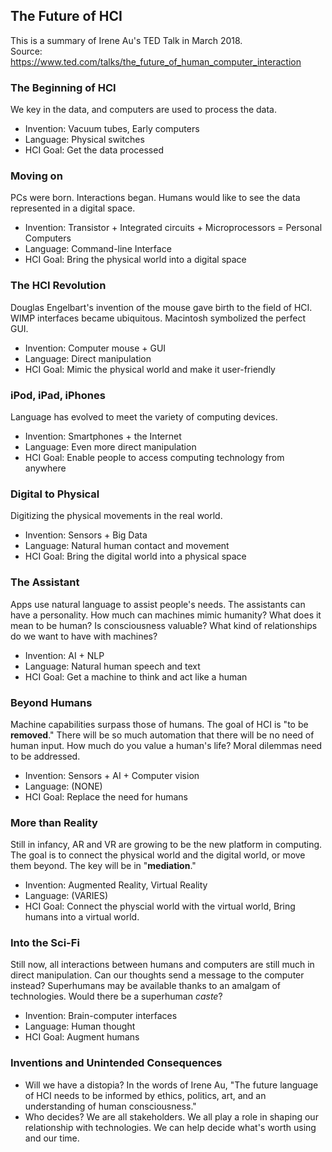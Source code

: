 The Future of HCI 
---
This is a summary of Irene Au's TED Talk in March 2018. <br> Source: https://www.ted.com/talks/the_future_of_human_computer_interaction

### The Beginning of HCI
We key in the data, and computers are used to process the data.
- Invention: Vacuum tubes, Early computers
- Language: Physical switches
- HCI Goal: Get the data processed

### Moving on
PCs were born. Interactions began. Humans would like to see the data represented in a digital space.
- Invention: Transistor + Integrated circuits + Microprocessors = Personal Computers
- Language: Command-line Interface
- HCI Goal: Bring the physical world into a digital space

### The HCI Revolution
Douglas Engelbart's invention of the mouse gave birth to the field of HCI.
WIMP interfaces became ubiquitous. Macintosh symbolized the perfect GUI.
- Invention: Computer mouse + GUI
- Language: Direct manipulation
- HCI Goal: Mimic the physical world and make it user-friendly

### iPod, iPad, iPhones
Language has evolved to meet the variety of computing devices.
- Invention: Smartphones + the Internet
- Language: Even more direct manipulation
- HCI Goal: Enable people to access computing technology from anywhere

### Digital to Physical
Digitizing the physical movements in the real world.
- Invention: Sensors + Big Data
- Language: Natural human contact and movement
- HCI Goal: Bring the digital world into a physical space

### The Assistant 
Apps use natural language to assist people's needs.
The assistants can have a personality. How much can machines mimic humanity? What does it mean to be human? 
Is consciousness valuable? What kind of relationships do we want to have with machines?
- Invention: AI + NLP
- Language: Natural human speech and text
- HCI Goal: Get a machine to think and act like a human

### Beyond Humans 
Machine capabilities surpass those of humans. The goal of HCI is "to be __removed__." 
There will be so much automation that there will be no need of human input.
How much do you value a human's life? Moral dilemmas need to be addressed.
- Invention: Sensors + AI + Computer vision
- Language: (NONE)
- HCI Goal: Replace the need for humans

### More than Reality
Still in infancy, AR and VR are growing to be the new platform in computing. The goal is to connect the physical world and the digital world, or move them beyond.
The key will be in "__mediation__." 
- Invention: Augmented Reality, Virtual Reality
- Language: (VARIES)
- HCI Goal: Connect the physcial world with the virtual world, Bring humans into a virtual world. 

### Into the Sci-Fi
Still now, all interactions between humans and computers are still much in direct manipulation. Can our thoughts send a message to the computer instead?
Superhumans may be available thanks to an amalgam of technologies. Would there be a superhuman _caste_?
- Invention: Brain-computer interfaces
- Language: Human thought
- HCI Goal: Augment humans

### Inventions and Unintended Consequences
- Will we have a distopia? In the words of Irene Au, "The future language of HCI needs to be informed by ethics, politics, art, and an understanding of human consciousness."
- Who decides? We are all stakeholders. We all play a role in shaping our relationship with technologies. We can help decide what's worth using and our time. 
